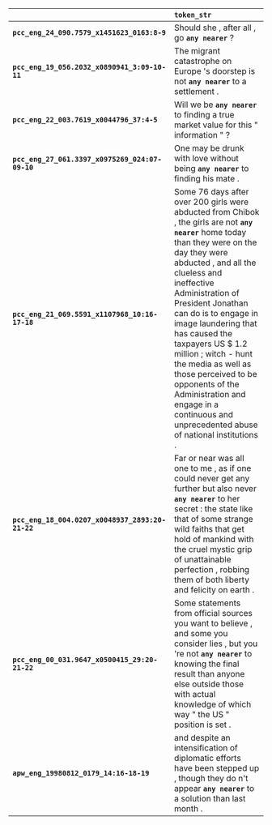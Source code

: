 |                                                  | `token_str`                                                                                                                                                                                                                                                                                                                                                                                                                                                                                           |
|:-------------------------------------------------|:------------------------------------------------------------------------------------------------------------------------------------------------------------------------------------------------------------------------------------------------------------------------------------------------------------------------------------------------------------------------------------------------------------------------------------------------------------------------------------------------------|
| **`pcc_eng_24_090.7579_x1451623_0163:8-9`**      | Should she , after all , go __``any nearer``__ ?                                                                                                                                                                                                                                                                                                                                                                                                                                                      |
| **`pcc_eng_19_056.2032_x0890941_3:09-10-11`**    | The migrant catastrophe on Europe 's doorstep is not __``any nearer``__ to a settlement .                                                                                                                                                                                                                                                                                                                                                                                                             |
| **`pcc_eng_22_003.7619_x0044796_37:4-5`**        | Will we be __``any nearer``__ to finding a true market value for this " information " ?                                                                                                                                                                                                                                                                                                                                                                                                               |
| **`pcc_eng_27_061.3397_x0975269_024:07-09-10`**  | One may be drunk with love without being __``any nearer``__ to finding his mate .                                                                                                                                                                                                                                                                                                                                                                                                                     |
| **`pcc_eng_21_069.5591_x1107968_10:16-17-18`**   | Some 76 days after over 200 girls were abducted from Chibok , the girls are not __``any nearer``__ home today than they were on the day they were abducted , and all the clueless and ineffective Administration of President Jonathan can do is to engage in image laundering that has caused the taxpayers US $ 1.2 million ; witch - hunt the media as well as those perceived to be opponents of the Administration and engage in a continuous and unprecedented abuse of national institutions . |
| **`pcc_eng_18_004.0207_x0048937_2893:20-21-22`** | Far or near was all one to me , as if one could never get any further but also never __``any nearer``__ to her secret : the state like that of some strange wild faiths that get hold of mankind with the cruel mystic grip of unattainable perfection , robbing them of both liberty and felicity on earth .                                                                                                                                                                                         |
| **`pcc_eng_00_031.9647_x0500415_29:20-21-22`**   | Some statements from official sources you want to believe , and some you consider lies , but you 're not __``any nearer``__ to knowing the final result than anyone else outside those with actual knowledge of which way " the US " position is set .                                                                                                                                                                                                                                                |
| **`apw_eng_19980812_0179_14:16-18-19`**          | and despite an intensification of diplomatic efforts have been stepped up , though they do n't appear __``any nearer``__ to a solution than last month .                                                                                                                                                                                                                                                                                                                                              |